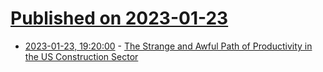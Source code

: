 # [Published on 2023-01-23](index.md)

* [2023-01-23, 19:20:00](https://news.slashdot.org/story/23/01/23/191250/the-strange-and-awful-path-of-productivity-in-the-us-construction-sector?utm_source=rss1.0mainlinkanon&utm_medium=feed) - [The Strange and Awful Path of Productivity in the US Construction Sector](https://news.slashdot.org/story/23/01/23/191250/the-strange-and-awful-path-of-productivity-in-the-us-construction-sector?utm_source=rss1.0mainlinkanon&utm_medium=feed)
